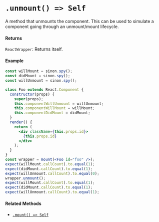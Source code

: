 # `.unmount() => Self`

A method that unmounts the component. This can be used to simulate a component going through
an unmount/mount lifecycle.

#### Returns

`ReactWrapper`: Returns itself.



#### Example

```jsx
const willMount = sinon.spy();
const didMount = sinon.spy();
const willUnmount = sinon.spy();

class Foo extends React.Component {
  constructor(props) {
    super(props);
    this.componentWillUnmount = willUnmount;
    this.componentWillMount = willMount;
    this.componentDidMount = didMount;
  }
  render() {
    return (
      <div className={this.props.id}>
        {this.props.id}
      </div>
    );
  }
}
const wrapper = mount(<Foo id="foo" />);
expect(willMount.callCount).to.equal(1);
expect(didMount.callCount).to.equal(1);
expect(willUnmount.callCount).to.equal(0);
wrapper.unmount();
expect(willMount.callCount).to.equal(1);
expect(didMount.callCount).to.equal(1);
expect(willUnmount.callCount).to.equal(1);
```


#### Related Methods

- [`.mount() => Self`](mount.md)

